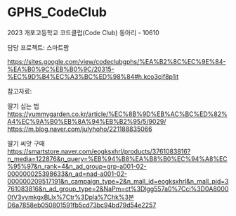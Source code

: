 # GPHS_CodeClub
2023 개포고등학교 코드클럽(Code Club) 동아리 - 10610

담당 프로젝트: 스마트팜

https://sites.google.com/view/codeclubgphs/%EA%B2%8C%EC%9E%84-%EA%B0%9C%EB%B0%9C/20315-%EC%9D%B4%EC%A3%BC%ED%98%84#h.kco3cjf8p1it

참고자료:

딸기 심는 법
https://yummygarden.co.kr/article/%EC%8B%9D%EB%AC%BC%ED%82%A4%EC%9A%B0%EB%8A%94%EB%B2%95/5/9029/
https://m.blog.naver.com/julyhoho/221188835066

딸기 씨앗 구매
https://smartstore.naver.com/eogksxhrl/products/3761083816?n_media=122876&n_query=%EB%94%B8%EA%B8%B0%EC%94%A8%EC%95%97&n_rank=4&n_ad_group=grp-a001-02-000000025398633&n_ad=nad-a001-02-000000209517191&n_campaign_type=2&n_mall_id=eogksxhrl&n_mall_pid=3761083816&n_ad_group_type=2&NaPm=ct%3Dlgg557a0%7Cci%3D0A80000tV3vymkgxBLlx%7Ctr%3Dpla%7Chk%3분D6a7858eb050801591fb5cd73bc94bd79d54e2257
